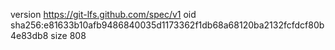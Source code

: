version https://git-lfs.github.com/spec/v1
oid sha256:e81633b10afb9486840035d1173362f1db68a68120ba2132fcfdcf80b4e83db8
size 808
